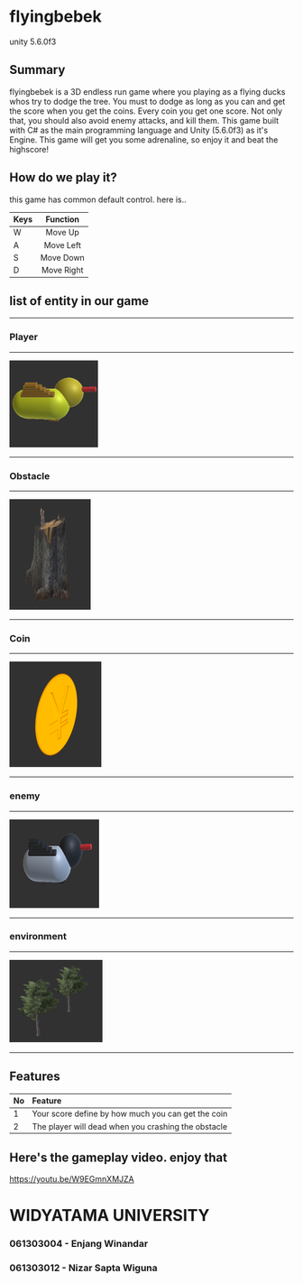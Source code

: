 # flyingbebek
  unity 5.6.0f3
  
## Summary
flyingbebek is a 3D endless run game where you playing as a flying ducks whos try to dodge the tree. You must to dodge as long as you can and get the score when you get the coins. Every coin you get one score. Not only that, you should also avoid enemy attacks, and kill them. This game built with C# as the main programming language and Unity (5.6.0f3) as it's Engine. This game will get you some adrenaline, so enjoy it and beat the highscore!

## How do we play it?
this game has common default control. here is..

| Keys   | Function  |
| ------ |:----------:
| W      | Move Up   |
| A      | Move Left |
| S      | Move Down |
| D      | Move Right|

## list of entity in our game

*****
### Player
*****
![alt text](https://github.com/nizar333/flyingbebek/blob/master/entity/player.png "Player")
*****
### Obstacle
*****
![alt text](https://github.com/nizar333/flyingbebek/blob/master/entity/obstacle.png "Obstacle")
*****
### Coin
*****
![alt text](https://github.com/nizar333/flyingbebek/blob/master/entity/coin.png "Coin")
*****
### enemy
*****
![alt text](https://github.com/nizar333/flyingbebek/blob/master/entity/enemy.png "Enemy")
*****
### environment
*****
![alt text](https://github.com/nizar333/flyingbebek/blob/master/entity/environment.png "Environment")
*****

## Features

| No     | Feature                                                                                                          |
| ------ |:------------------------------------------------------------------------------------------------------------------
| 1      | Your score define by how much you can get the coin  |
| 2      | The player will dead when you crashing the obstacle |


## Here's the gameplay video. enjoy that
<a href="https://youtu.be/W9EGmnXMJZA">https://youtu.be/W9EGmnXMJZA</a>

# WIDYATAMA UNIVERSITY
### 061303004 - Enjang Winandar
### 061303012 - Nizar Sapta Wiguna

